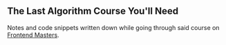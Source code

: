 ## The Last Algorithm Course You'll Need
Notes and code snippets written down while going through said course on [Frontend Masters](https://frontendmasters.com/courses/algorithms).
